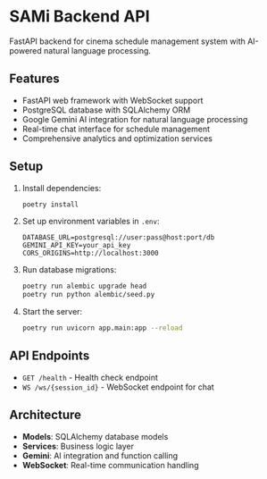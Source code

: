 # SAMi Backend API

FastAPI backend for cinema schedule management system with AI-powered natural language processing.

## Features

- FastAPI web framework with WebSocket support
- PostgreSQL database with SQLAlchemy ORM
- Google Gemini AI integration for natural language processing
- Real-time chat interface for schedule management
- Comprehensive analytics and optimization services

## Setup

1. Install dependencies:

   ```bash
   poetry install
   ```

2. Set up environment variables in `.env`:

   ```
   DATABASE_URL=postgresql://user:pass@host:port/db
   GEMINI_API_KEY=your_api_key
   CORS_ORIGINS=http://localhost:3000
   ```

3. Run database migrations:

   ```bash
   poetry run alembic upgrade head
   poetry run python alembic/seed.py
   ```

4. Start the server:
   ```bash
   poetry run uvicorn app.main:app --reload
   ```

## API Endpoints

- `GET /health` - Health check endpoint
- `WS /ws/{session_id}` - WebSocket endpoint for chat

## Architecture

- **Models**: SQLAlchemy database models
- **Services**: Business logic layer
- **Gemini**: AI integration and function calling
- **WebSocket**: Real-time communication handling
